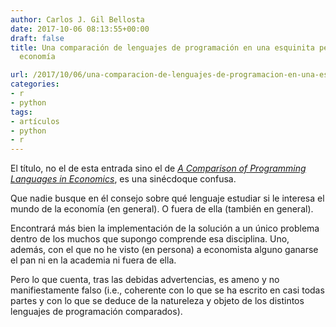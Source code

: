 ```yaml
---
author: Carlos J. Gil Bellosta
date: 2017-10-06 08:13:55+00:00
draft: false
title: Una comparación de lenguajes de programación en una esquinita pequeña de la
  economía

url: /2017/10/06/una-comparacion-de-lenguajes-de-programacion-en-una-esquinita-pequena-de-la-economia/
categories:
- r
- python
tags:
- artículos
- python
- r
---
```


El título, no el de esta entrada sino el de _[A Comparison of Programming Languages in Economics](http://economics.sas.upenn.edu/~jesusfv/comparison_languages.pdf)_, es una sinécdoque confusa.

Que nadie busque en él consejo sobre qué lenguaje estudiar si le interesa el mundo de la economía (en general). O fuera de ella (también en general).

Encontrará más bien la implementación de la solución a un único problema dentro de los muchos que supongo  comprende esa disciplina. Uno, además, con el que no he visto (en persona) a economista alguno ganarse el pan ni en la academia ni fuera de ella.

Pero lo que cuenta, tras las debidas advertencias, es ameno y no manifiestamente falso (i.e., coherente con lo que se ha escrito en casi todas partes y con lo que se deduce de la natureleza y objeto de los distintos lenguajes de programación comparados).
